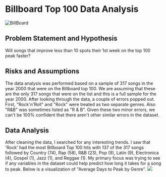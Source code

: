 <h1>Billboard Top 100 Data Analysis</h1>

<img src="https://upload.wikimedia.org/wikipedia/commons/2/2b/Billboard_Hot_100_logo.jpg" border="0" alt="BillBoard">

<h2>Problem Statement and Hypothesis</h2>
<p>Will songs that improve less than 10 spots their 1st week on the top 100 peak faster?</p>

<h2>Risks and Assumptions</h2>
<p>The data analysis was performed based on a sample of 317 songs in the year 2000 that were on the Billboard top 100. We are assuming that these are the only 317 songs that were on the list and this is a full sample for the year 2000. After looking through the data, a couple of errors popped out. First, "Rock'n'Roll" and "Rock" were treated as two separate genres. Also "R&B" was sometimes listed as "R  &  B". Given these two minor errors, we can't be 100% confident that there aren't other similar errors in the dataset. </p>

<h2>Data Analysis</h2>
<p>After cleaning the data, I searched for any interesting trends. I saw that 'Rock' had the most Billboard Top 100 hits with 137 of the 317 songs followed by Country (74), Rap (58), R&B (23), Pop (9), Latin (9), Electronica (4), Gospel (1), Jazz (1), and Reggae (1). My primary focus was trying to see if any variables in the dataset could help predict how long it takes for a song to peak. Below is a visualization of "Average Days to Peak by Genre".

<img src="http://i64.tinypic.com/16k2hz5.png">



